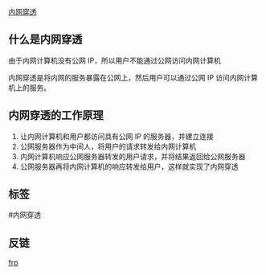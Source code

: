 
[内网穿透](../index/point.md#内网穿透)

## 什么是内网穿透

由于内网计算机没有公网 IP，所以用户不能通过公网访问内网计算机

内网穿透是将内网的服务暴露在公网上，然后用户可以通过公网 IP 访问内网计算机上的服务。

## 内网穿透的工作原理

1. 让内网计算机和用户都访问具有公网 IP 的服务器，并建立连接
2. 公网服务器作为中间人，将用户的请求转发给内网计算机
3. 内网计算机响应公网服务器转发的用户请求，并将结果返回给公网服务器
4. 公网服务器再将内网计算机的响应转发给用户，这样就实现了内网穿透

## 标签

#内网穿透

## 反链

[frp](frp-是什么.md)